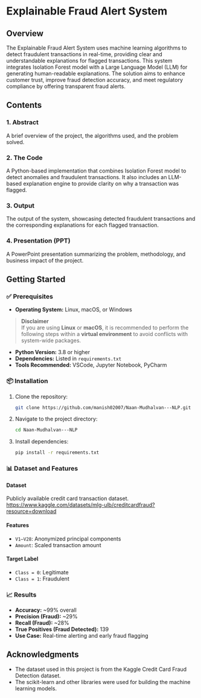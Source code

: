 # Explainable Fraud Alert System

## Overview
The Explainable Fraud Alert System uses machine learning algorithms to detect fraudulent transactions in real-time, providing clear and understandable explanations for flagged transactions. This system integrates Isolation Forest model with a Large Language Model (LLM) for generating human-readable explanations. The solution aims to enhance customer trust, improve fraud detection accuracy, and meet regulatory compliance by offering transparent fraud alerts.

## Contents

### 1. Abstract
A brief overview of the project, the algorithms used, and the problem solved.

### 2. The Code
A Python-based implementation that combines Isolation Forest model to detect anomalies and fraudulent transactions. It also includes an LLM-based explanation engine to provide clarity on why a transaction was flagged.

### 3. Output
The output of the system, showcasing detected fraudulent transactions and the corresponding explanations for each flagged transaction.

### 4. Presentation (PPT)
A PowerPoint presentation summarizing the problem, methodology, and business impact of the project.

## Getting Started

### ✅ Prerequisites

- **Operating System:** Linux, macOS, or Windows
> **Disclaimer**  
> If you are using **Linux** or **macOS**, it is recommended to perform the following steps within a **virtual environment** to avoid conflicts with system-wide packages.
- **Python Version:** 3.8 or higher  
- **Dependencies:** Listed in `requirements.txt`  
- **Tools Recommended:** VSCode, Jupyter Notebook, PyCharm  

### 📦 Installation

1. Clone the repository:
   ```bash
   git clone https://github.com/manish02007/Naan-Mudhalvan---NLP.git
   ```
2. Navigate to the project directory:
   ```bash
   cd Naan-Mudhalvan---NLP
   ```
3. Install dependencies:
   ```bash
   pip install -r requirements.txt
   ```

### 📊 Dataset and Features

#### Dataset
Publicly available credit card transaction dataset.
https://www.kaggle.com/datasets/mlg-ulb/creditcardfraud?resource=download

#### Features
- `V1–V28`: Anonymized principal components  
- `Amount`: Scaled transaction amount

#### Target Label
- `Class = 0`: Legitimate  
- `Class = 1`: Fraudulent

### 📈 Results

- **Accuracy:** ~99% overall  
- **Precision (Fraud):** ~29%  
- **Recall (Fraud):** ~28%  
- **True Positives (Fraud Detected):** 139  
- **Use Case:** Real-time alerting and early fraud flagging

## Acknowledgments

- The dataset used in this project is from the Kaggle Credit Card Fraud Detection dataset.
- The scikit-learn and other libraries were used for building the machine learning models.
